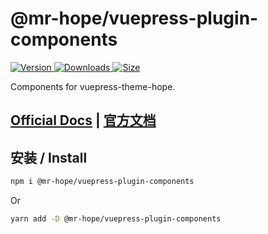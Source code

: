 # @mr-hope/vuepress-plugin-components

[![Version](https://img.shields.io/npm/v/@mr-hope/vuepress-plugin-components.svg?style=flat-square&logo=npm) ![Downloads](https://img.shields.io/npm/dm/@mr-hope/vuepress-plugin-components.svg?style=flat-square&logo=npm) ![Size](https://img.shields.io/bundlephobia/min/@mr-hope/vuepress-plugin-components?style=flat-square&logo=npm)](https://www.npmjs.com/package/@mr-hope/vuepress-plugin-components)

Components for vuepress-theme-hope.

## [Official Docs](https://vuepress-theme-hope.github.io/components/) | [官方文档](https://vuepress-theme-hope.github.io/components/zh/)

## 安装 / Install

```bash
npm i @mr-hope/vuepress-plugin-components
```

Or

```bash
yarn add -D @mr-hope/vuepress-plugin-components
```
